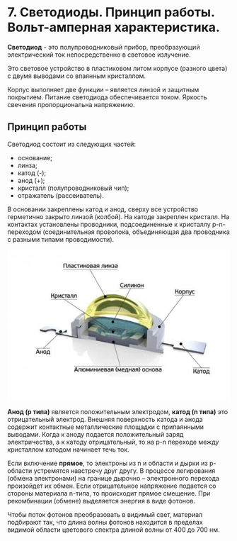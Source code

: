 # 7. Светодиоды. Принцип работы. Вольт-амперная характеристика.

**Светодиод** - это полупроводниковый прибор, преобразующий электрический ток непосредственно в световое излучение.

Это световое устройство в пластиковом литом корпусе (разного цвета) с двумя выводами со впаянным кристаллом. 

Корпус выполняет две функции – является линзой и защитным покрытием. Питание светодиода обеспечивается током. Яркость свечения пропорциональна напряжению.

## Принцип работы

Светодиод состоит из следующих частей: 
- основание; 
- линза; 
- катод (-); 
- анод (+); 
- кристалл (полупроводниковый чип); 
- отражатель (рассеиватель). 

В основании закреплены катод и анод, сверху все устройство герметично закрыто линзой (колбой). На катоде закреплен кристалл. На контактах установлены проводники, подсоединенные к кристаллу p-n-переходом (соединительная проволока, объединяющая два проводника с разными типами проводимости).

![](images/10.jpg)

**Анод (p типа)** является положительным электродом, **катод (n типа)** это отрицательный электрод. Внешняя поверхность катода и анода содержит контактные металлические площадки с припаянными выводами. Когда к аноду подается положительный заряд электричества, а к катоду отрицательный, то на р-n переходе между кристаллом катодом начинает течь ток.

Если включение **прямое**, то электроны из n и области и дырки из p-области устремятся навстречу друг другу. В процессе легирования (обмена электронами) на границе дырочно – электронного перехода произойдет их обмен. Если отрицательное напряжение подается со стороны материала n-типа, то происходит прямое смещение. При рекомбинации (обмене) выделяется энергия в виде фотонов.

Чтобы поток фотонов преобразовать в видимый свет, материал подбирают так, что длина волны фотонов находится в пределах видимой области цветового спектра длиной волны от 400 до 700 нм.
